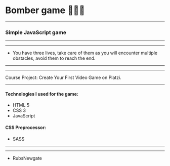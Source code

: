 # Bomber game 👾🐱‍💻

------------

### Simple JavaScript game

------------
------------

- You have three lives, take care of them as you will encounter multiple obstacles, avoid them to reach the end.

------------
------------

Course Project: Create Your First Video Game on Platzi.

------------

#### Technologies I used for the game:
- HTML 5
- CSS 3
- JavaScript
#### CSS Preprocessor:
- SASS

------------
------------
- RubsNewgate